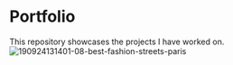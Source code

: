 # Portfolio
This repository showcases the projects I have worked on.
![190924131401-08-best-fashion-streets-paris](https://user-images.githubusercontent.com/31416528/217800294-604ee7b9-994c-4850-bbf0-7880105e373b.jpg)
